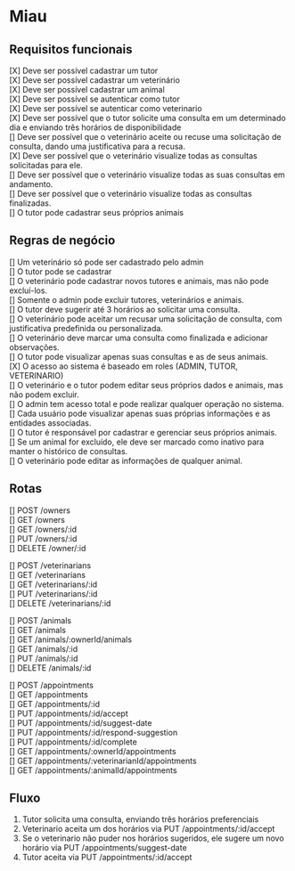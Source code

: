 # Miau

## Requisitos funcionais
[X] Deve ser possível cadastrar um tutor</br>
[X] Deve ser possível cadastrar um veterinário</br>
[X] Deve ser possível cadastrar um animal</br>
[X] Deve ser possível se autenticar como tutor</br>
[X] Deve ser possível se autenticar como veterinario</br>
[X] Deve ser possível que o tutor solicite uma consulta em um determinado dia e enviando três horários de disponibilidade</br>
[] Deve ser possível que o veterinário aceite ou recuse uma solicitação de consulta, dando uma justificativa para a recusa.</br>
[X] Deve ser possível que o veterinário visualize todas as consultas solicitadas para ele.</br>
[] Deve ser possível que o veterinário visualize todas as suas consultas em andamento.</br>
[] Deve ser possível que o veterinário visualize todas as consultas finalizadas.</br>
[] O tutor pode cadastrar seus próprios animais</br>

## Regras de negócio
[] Um veterinário só pode ser cadastrado pelo admin</br>
[] O tutor pode se cadastrar</br>
[] O veterinário pode cadastrar novos tutores e animais, mas não pode excluí-los.</br>
[] Somente o admin pode excluir tutores, veterinários e animais.</br>
[] O tutor deve sugerir até 3 horários ao solicitar uma consulta.</br>
[] O veterinário pode aceitar um recusar uma solicitação de consulta, com justificativa predefinida ou personalizada.</br>
[] O veterinário deve marcar uma consulta como finalizada e adicionar observações.</br>
[] O tutor pode visualizar apenas suas consultas e as de seus animais.</br>
[X] O acesso ao sistema é baseado em roles (ADMIN, TUTOR, VETERINARIO)</br>
[] O veterinário e o tutor podem editar seus próprios dados e animais, mas não podem excluir.</br>
[] O admin tem acesso total e pode realizar qualquer operação no sistema.</br>
[] Cada usuário pode visualizar apenas suas próprias informações e as entidades associadas.</br>
[] O tutor é responsável por cadastrar e gerenciar seus próprios animais.</br>
[] Se um animal for excluído, ele deve ser marcado como inativo para manter o histórico de consultas.</br>
[] O veterinário pode editar as informações de qualquer animal.</br>

## Rotas
[] POST /owners</br>
[] GET /owners</br>
[] GET /owners/:id</br>
[] PUT /owners/:id</br>
[] DELETE /owner/:id</br>

[] POST /veterinarians</br>
[] GET /veterinarians</br>
[] GET /veterinarians/:id</br>
[] PUT /veterinarians/:id</br>
[] DELETE /veterinarians/:id</br>

[] POST /animals</br>
[] GET /animals</br>
[] GET /animals/:ownerId/animals</br>
[] GET /animals/:id</br>
[] PUT /animals/:id</br>
[] DELETE /animals/:id</br>

[] POST /appointments</br>
[] GET /appointments</br>
[] GET /appointments/:id</br>
[] PUT /appointments/:id/accept</br>
[] PUT /appointments/:id/suggest-date</br>
[] PUT /appointments/:id/respond-suggestion</br>
[] PUT /appointments/:id/complete</br>
[] GET /appointments/:ownerId/appointments</br>
[] GET /appointments/:veterinarianId/appointments</br>
[] GET /appointments/:animalId/appointments</br>

## Fluxo
1. Tutor solicita uma consulta, enviando três horários preferenciais
2. Veterinario aceita um dos horários via PUT /appointments/:id/accept
3. Se o veterinario não puder nos horários sugeridos, ele sugere um novo horário via PUT /appointments/suggest-date
4. Tutor aceita via PUT /appointments/:id/accept
